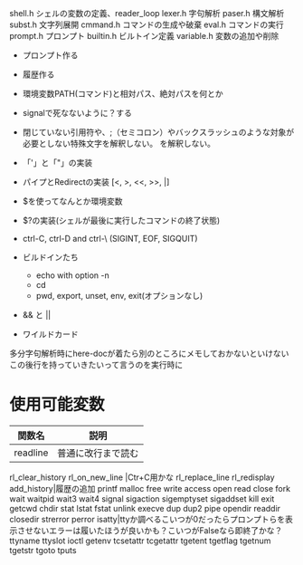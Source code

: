 shell.h
シェルの変数の定義、reader_loop
lexer.h
字句解析
paser.h
構文解析
subst.h
文字列展開
cmmand.h
コマンドの生成や破棄
eval.h
コマンドの実行
prompt.h
プロンプト
builtin.h
ビルトイン定義
variable.h
変数の追加や削除 


- プロンプト作る
- 履歴作る
- 環境変数PATH(コマンド)と相対パス、絶対パスを何とか
- signalで死なないように？する

- 閉じていない引用符や、;（セミコロン）やバックスラッシュのような対象が必要としない特殊文字を解釈しない。
を解釈しない。

- 「'」と「"」の実装

- パイプとRedirectの実装 [<, >, <<, >>, |]

- $を使ってなんとか環境変数

- $?の実装(シェルが最後に実行したコマンドの終了状態)

- ctrl-C, ctrl-D and ctrl-\ (SIGINT, EOF, SIGQUIT)

- ビルドインたち
  - echo with option -n
  - cd
  - pwd, export, unset, env, exit(オプションなし)

- && と || 
- ワイルドカード

多分字句解析時にhere-docが着たら別のところにメモしておかないといけない
この後行を持っていきたいって言うのを実行時に

# 使用可能変数
関数名|説明
----|----
readline |普通に改行まで読む
rl_clear_history
rl_on_new_line |Ctr+C用かな
rl_replace_line
rl_redisplay
add_history|履歴の追加
printf
malloc
free
write
access
open
read
close
fork
wait
waitpid
wait3
wait4
signal
sigaction
sigemptyset
sigaddset
kill
exit
getcwd
chdir
stat
lstat
fstat
unlink
execve
dup
dup2
pipe
opendir
readdir
closedir
strerror
perror
isatty|ttyか調べるこいつが0だったらプロンプトらを表示させないエラーは履いたほうが良いかも？こいつがFalseなら即終了かな？
ttyname
ttyslot
ioctl
getenv
tcsetattr
tcgetattr
tgetent
tgetflag
tgetnum
tgetstr
tgoto
tputs